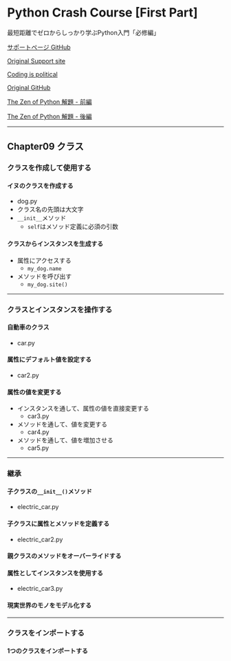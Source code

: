 # Python Crash Course [First Part]

最短距離でゼロからしっかり学ぶPython入門「必修編」

[サポートページ GitHub](https://github.com/takanory/saitan-python)

[Original Support site](https://nostarch.com/pythoncrashcourse2e)

[Coding is political](https://ehmatthes.github.io/pcc_2e/)

[Original GitHub](https://github.com/ehmatthes/pcc_2e/)

[The Zen of Python 解題 - 前編](https://atsuoishimoto.hatenablog.com/entry/20100920/1284986066)

[The Zen of Python 解題 - 後編](https://atsuoishimoto.hatenablog.com/entry/20100926/1285508015)

---

## Chapter09 クラス

### クラスを作成して使用する

#### イヌのクラスを作成する

- dog.py
- クラス名の先頭は大文字
- `__init__`メソッド
  - `self`はメソッド定義に必須の引数

#### クラスからインスタンスを生成する

- 属性にアクセスする
  - `my_dog.name`
- メソッドを呼び出す
  - `my_dog.site()`

---

### クラスとインスタンスを操作する

#### 自動車のクラス

- car.py

#### 属性にデフォルト値を設定する

- car2.py

#### 属性の値を変更する

- インスタンスを通して、属性の値を直接変更する
  - car3.py
- メソッドを通して、値を変更する
  - car4.py
- メソッドを通して、値を増加させる
  - car5.py

---

### 継承

#### 子クラスの`__init__()`メソッド

- electric_car.py

#### 子クラスに属性とメソッドを定義する

- electric_car2.py

#### 親クラスのメソッドをオーバーライドする

#### 属性としてインスタンスを使用する

- electric_car3.py

#### 現実世界のモノをモデル化する

---

### クラスをインポートする

#### 1つのクラスをインポートする


